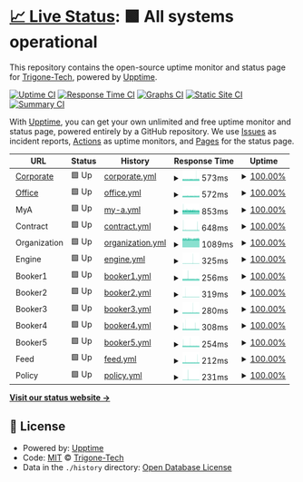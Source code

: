 # [📈 Live Status](https://Trigone-Tech.github.io/upptime): <!--live status--> **🟩 All systems operational**

This repository contains the open-source uptime monitor and status page for [Trigone-Tech](https://Trigone-Tech.github.io/upptime), powered by [Upptime](https://github.com/upptime/upptime).

[![Uptime CI](https://github.com/Trigone-Tech/upptime/workflows/Uptime%20CI/badge.svg)](https://github.com/Trigone-Tech/upptime/actions?query=workflow%3A%22Uptime+CI%22)
[![Response Time CI](https://github.com/Trigone-Tech/upptime/workflows/Response%20Time%20CI/badge.svg)](https://github.com/Trigone-Tech/upptime/actions?query=workflow%3A%22Response+Time+CI%22)
[![Graphs CI](https://github.com/Trigone-Tech/upptime/workflows/Graphs%20CI/badge.svg)](https://github.com/Trigone-Tech/upptime/actions?query=workflow%3A%22Graphs+CI%22)
[![Static Site CI](https://github.com/Trigone-Tech/upptime/workflows/Static%20Site%20CI/badge.svg)](https://github.com/Trigone-Tech/upptime/actions?query=workflow%3A%22Static+Site+CI%22)
[![Summary CI](https://github.com/Trigone-Tech/upptime/workflows/Summary%20CI/badge.svg)](https://github.com/Trigone-Tech/upptime/actions?query=workflow%3A%22Summary+CI%22)

With [Upptime](https://upptime.js.org), you can get your own unlimited and free uptime monitor and status page, powered entirely by a GitHub repository. We use [Issues](https://github.com/Trigone-Tech/upptime/issues) as incident reports, [Actions](https://github.com/Trigone-Tech/upptime/actions) as uptime monitors, and [Pages](https://Trigone-Tech.github.io/upptime) for the status page.

<!--start: status pages-->
<!-- This summary is generated by Upptime (https://github.com/upptime/upptime) -->
<!-- Do not edit this manually, your changes will be overwritten -->
<!-- prettier-ignore -->
| URL | Status | History | Response Time | Uptime |
| --- | ------ | ------- | ------------- | ------ |
| <img alt="" src="https://icons.duckduckgo.com/ip3/corporate.ayruu.com.ico" height="13"> [Corporate](https://corporate.ayruu.com) | 🟩 Up | [corporate.yml](https://github.com/Trigone-Tech/upptime/commits/HEAD/history/corporate.yml) | <details><summary><img alt="Response time graph" src="./graphs/corporate/response-time-week.png" height="20"> 573ms</summary><br><a href="https://live.ayruu.com/history/corporate"><img alt="Response time 574" src="https://img.shields.io/endpoint?url=https%3A%2F%2Fraw.githubusercontent.com%2FTrigone-Tech%2Fupptime%2FHEAD%2Fapi%2Fcorporate%2Fresponse-time.json"></a><br><a href="https://live.ayruu.com/history/corporate"><img alt="24-hour response time 568" src="https://img.shields.io/endpoint?url=https%3A%2F%2Fraw.githubusercontent.com%2FTrigone-Tech%2Fupptime%2FHEAD%2Fapi%2Fcorporate%2Fresponse-time-day.json"></a><br><a href="https://live.ayruu.com/history/corporate"><img alt="7-day response time 573" src="https://img.shields.io/endpoint?url=https%3A%2F%2Fraw.githubusercontent.com%2FTrigone-Tech%2Fupptime%2FHEAD%2Fapi%2Fcorporate%2Fresponse-time-week.json"></a><br><a href="https://live.ayruu.com/history/corporate"><img alt="30-day response time 575" src="https://img.shields.io/endpoint?url=https%3A%2F%2Fraw.githubusercontent.com%2FTrigone-Tech%2Fupptime%2FHEAD%2Fapi%2Fcorporate%2Fresponse-time-month.json"></a><br><a href="https://live.ayruu.com/history/corporate"><img alt="1-year response time 574" src="https://img.shields.io/endpoint?url=https%3A%2F%2Fraw.githubusercontent.com%2FTrigone-Tech%2Fupptime%2FHEAD%2Fapi%2Fcorporate%2Fresponse-time-year.json"></a></details> | <details><summary><a href="https://live.ayruu.com/history/corporate">100.00%</a></summary><a href="https://live.ayruu.com/history/corporate"><img alt="All-time uptime 100.00%" src="https://img.shields.io/endpoint?url=https%3A%2F%2Fraw.githubusercontent.com%2FTrigone-Tech%2Fupptime%2FHEAD%2Fapi%2Fcorporate%2Fuptime.json"></a><br><a href="https://live.ayruu.com/history/corporate"><img alt="24-hour uptime 100.00%" src="https://img.shields.io/endpoint?url=https%3A%2F%2Fraw.githubusercontent.com%2FTrigone-Tech%2Fupptime%2FHEAD%2Fapi%2Fcorporate%2Fuptime-day.json"></a><br><a href="https://live.ayruu.com/history/corporate"><img alt="7-day uptime 100.00%" src="https://img.shields.io/endpoint?url=https%3A%2F%2Fraw.githubusercontent.com%2FTrigone-Tech%2Fupptime%2FHEAD%2Fapi%2Fcorporate%2Fuptime-week.json"></a><br><a href="https://live.ayruu.com/history/corporate"><img alt="30-day uptime 100.00%" src="https://img.shields.io/endpoint?url=https%3A%2F%2Fraw.githubusercontent.com%2FTrigone-Tech%2Fupptime%2FHEAD%2Fapi%2Fcorporate%2Fuptime-month.json"></a><br><a href="https://live.ayruu.com/history/corporate"><img alt="1-year uptime 100.00%" src="https://img.shields.io/endpoint?url=https%3A%2F%2Fraw.githubusercontent.com%2FTrigone-Tech%2Fupptime%2FHEAD%2Fapi%2Fcorporate%2Fuptime-year.json"></a></details>
| <img alt="" src="https://icons.duckduckgo.com/ip3/office.ayruu.com.ico" height="13"> [Office](https://office.ayruu.com) | 🟩 Up | [office.yml](https://github.com/Trigone-Tech/upptime/commits/HEAD/history/office.yml) | <details><summary><img alt="Response time graph" src="./graphs/office/response-time-week.png" height="20"> 572ms</summary><br><a href="https://live.ayruu.com/history/office"><img alt="Response time 564" src="https://img.shields.io/endpoint?url=https%3A%2F%2Fraw.githubusercontent.com%2FTrigone-Tech%2Fupptime%2FHEAD%2Fapi%2Foffice%2Fresponse-time.json"></a><br><a href="https://live.ayruu.com/history/office"><img alt="24-hour response time 567" src="https://img.shields.io/endpoint?url=https%3A%2F%2Fraw.githubusercontent.com%2FTrigone-Tech%2Fupptime%2FHEAD%2Fapi%2Foffice%2Fresponse-time-day.json"></a><br><a href="https://live.ayruu.com/history/office"><img alt="7-day response time 572" src="https://img.shields.io/endpoint?url=https%3A%2F%2Fraw.githubusercontent.com%2FTrigone-Tech%2Fupptime%2FHEAD%2Fapi%2Foffice%2Fresponse-time-week.json"></a><br><a href="https://live.ayruu.com/history/office"><img alt="30-day response time 568" src="https://img.shields.io/endpoint?url=https%3A%2F%2Fraw.githubusercontent.com%2FTrigone-Tech%2Fupptime%2FHEAD%2Fapi%2Foffice%2Fresponse-time-month.json"></a><br><a href="https://live.ayruu.com/history/office"><img alt="1-year response time 564" src="https://img.shields.io/endpoint?url=https%3A%2F%2Fraw.githubusercontent.com%2FTrigone-Tech%2Fupptime%2FHEAD%2Fapi%2Foffice%2Fresponse-time-year.json"></a></details> | <details><summary><a href="https://live.ayruu.com/history/office">100.00%</a></summary><a href="https://live.ayruu.com/history/office"><img alt="All-time uptime 100.00%" src="https://img.shields.io/endpoint?url=https%3A%2F%2Fraw.githubusercontent.com%2FTrigone-Tech%2Fupptime%2FHEAD%2Fapi%2Foffice%2Fuptime.json"></a><br><a href="https://live.ayruu.com/history/office"><img alt="24-hour uptime 100.00%" src="https://img.shields.io/endpoint?url=https%3A%2F%2Fraw.githubusercontent.com%2FTrigone-Tech%2Fupptime%2FHEAD%2Fapi%2Foffice%2Fuptime-day.json"></a><br><a href="https://live.ayruu.com/history/office"><img alt="7-day uptime 100.00%" src="https://img.shields.io/endpoint?url=https%3A%2F%2Fraw.githubusercontent.com%2FTrigone-Tech%2Fupptime%2FHEAD%2Fapi%2Foffice%2Fuptime-week.json"></a><br><a href="https://live.ayruu.com/history/office"><img alt="30-day uptime 100.00%" src="https://img.shields.io/endpoint?url=https%3A%2F%2Fraw.githubusercontent.com%2FTrigone-Tech%2Fupptime%2FHEAD%2Fapi%2Foffice%2Fuptime-month.json"></a><br><a href="https://live.ayruu.com/history/office"><img alt="1-year uptime 100.00%" src="https://img.shields.io/endpoint?url=https%3A%2F%2Fraw.githubusercontent.com%2FTrigone-Tech%2Fupptime%2FHEAD%2Fapi%2Foffice%2Fuptime-year.json"></a></details>
| <img alt="" src="https://icons.duckduckgo.com/ip3/null.ico" height="13"> MyA | 🟩 Up | [my-a.yml](https://github.com/Trigone-Tech/upptime/commits/HEAD/history/my-a.yml) | <details><summary><img alt="Response time graph" src="./graphs/my-a/response-time-week.png" height="20"> 853ms</summary><br><a href="https://live.ayruu.com/history/my-a"><img alt="Response time 862" src="https://img.shields.io/endpoint?url=https%3A%2F%2Fraw.githubusercontent.com%2FTrigone-Tech%2Fupptime%2FHEAD%2Fapi%2Fmy-a%2Fresponse-time.json"></a><br><a href="https://live.ayruu.com/history/my-a"><img alt="24-hour response time 830" src="https://img.shields.io/endpoint?url=https%3A%2F%2Fraw.githubusercontent.com%2FTrigone-Tech%2Fupptime%2FHEAD%2Fapi%2Fmy-a%2Fresponse-time-day.json"></a><br><a href="https://live.ayruu.com/history/my-a"><img alt="7-day response time 853" src="https://img.shields.io/endpoint?url=https%3A%2F%2Fraw.githubusercontent.com%2FTrigone-Tech%2Fupptime%2FHEAD%2Fapi%2Fmy-a%2Fresponse-time-week.json"></a><br><a href="https://live.ayruu.com/history/my-a"><img alt="30-day response time 864" src="https://img.shields.io/endpoint?url=https%3A%2F%2Fraw.githubusercontent.com%2FTrigone-Tech%2Fupptime%2FHEAD%2Fapi%2Fmy-a%2Fresponse-time-month.json"></a><br><a href="https://live.ayruu.com/history/my-a"><img alt="1-year response time 862" src="https://img.shields.io/endpoint?url=https%3A%2F%2Fraw.githubusercontent.com%2FTrigone-Tech%2Fupptime%2FHEAD%2Fapi%2Fmy-a%2Fresponse-time-year.json"></a></details> | <details><summary><a href="https://live.ayruu.com/history/my-a">100.00%</a></summary><a href="https://live.ayruu.com/history/my-a"><img alt="All-time uptime 100.00%" src="https://img.shields.io/endpoint?url=https%3A%2F%2Fraw.githubusercontent.com%2FTrigone-Tech%2Fupptime%2FHEAD%2Fapi%2Fmy-a%2Fuptime.json"></a><br><a href="https://live.ayruu.com/history/my-a"><img alt="24-hour uptime 100.00%" src="https://img.shields.io/endpoint?url=https%3A%2F%2Fraw.githubusercontent.com%2FTrigone-Tech%2Fupptime%2FHEAD%2Fapi%2Fmy-a%2Fuptime-day.json"></a><br><a href="https://live.ayruu.com/history/my-a"><img alt="7-day uptime 100.00%" src="https://img.shields.io/endpoint?url=https%3A%2F%2Fraw.githubusercontent.com%2FTrigone-Tech%2Fupptime%2FHEAD%2Fapi%2Fmy-a%2Fuptime-week.json"></a><br><a href="https://live.ayruu.com/history/my-a"><img alt="30-day uptime 100.00%" src="https://img.shields.io/endpoint?url=https%3A%2F%2Fraw.githubusercontent.com%2FTrigone-Tech%2Fupptime%2FHEAD%2Fapi%2Fmy-a%2Fuptime-month.json"></a><br><a href="https://live.ayruu.com/history/my-a"><img alt="1-year uptime 100.00%" src="https://img.shields.io/endpoint?url=https%3A%2F%2Fraw.githubusercontent.com%2FTrigone-Tech%2Fupptime%2FHEAD%2Fapi%2Fmy-a%2Fuptime-year.json"></a></details>
| <img alt="" src="https://icons.duckduckgo.com/ip3/null.ico" height="13"> Contract | 🟩 Up | [contract.yml](https://github.com/Trigone-Tech/upptime/commits/HEAD/history/contract.yml) | <details><summary><img alt="Response time graph" src="./graphs/contract/response-time-week.png" height="20"> 648ms</summary><br><a href="https://live.ayruu.com/history/contract"><img alt="Response time 629" src="https://img.shields.io/endpoint?url=https%3A%2F%2Fraw.githubusercontent.com%2FTrigone-Tech%2Fupptime%2FHEAD%2Fapi%2Fcontract%2Fresponse-time.json"></a><br><a href="https://live.ayruu.com/history/contract"><img alt="24-hour response time 722" src="https://img.shields.io/endpoint?url=https%3A%2F%2Fraw.githubusercontent.com%2FTrigone-Tech%2Fupptime%2FHEAD%2Fapi%2Fcontract%2Fresponse-time-day.json"></a><br><a href="https://live.ayruu.com/history/contract"><img alt="7-day response time 648" src="https://img.shields.io/endpoint?url=https%3A%2F%2Fraw.githubusercontent.com%2FTrigone-Tech%2Fupptime%2FHEAD%2Fapi%2Fcontract%2Fresponse-time-week.json"></a><br><a href="https://live.ayruu.com/history/contract"><img alt="30-day response time 639" src="https://img.shields.io/endpoint?url=https%3A%2F%2Fraw.githubusercontent.com%2FTrigone-Tech%2Fupptime%2FHEAD%2Fapi%2Fcontract%2Fresponse-time-month.json"></a><br><a href="https://live.ayruu.com/history/contract"><img alt="1-year response time 629" src="https://img.shields.io/endpoint?url=https%3A%2F%2Fraw.githubusercontent.com%2FTrigone-Tech%2Fupptime%2FHEAD%2Fapi%2Fcontract%2Fresponse-time-year.json"></a></details> | <details><summary><a href="https://live.ayruu.com/history/contract">100.00%</a></summary><a href="https://live.ayruu.com/history/contract"><img alt="All-time uptime 100.00%" src="https://img.shields.io/endpoint?url=https%3A%2F%2Fraw.githubusercontent.com%2FTrigone-Tech%2Fupptime%2FHEAD%2Fapi%2Fcontract%2Fuptime.json"></a><br><a href="https://live.ayruu.com/history/contract"><img alt="24-hour uptime 100.00%" src="https://img.shields.io/endpoint?url=https%3A%2F%2Fraw.githubusercontent.com%2FTrigone-Tech%2Fupptime%2FHEAD%2Fapi%2Fcontract%2Fuptime-day.json"></a><br><a href="https://live.ayruu.com/history/contract"><img alt="7-day uptime 100.00%" src="https://img.shields.io/endpoint?url=https%3A%2F%2Fraw.githubusercontent.com%2FTrigone-Tech%2Fupptime%2FHEAD%2Fapi%2Fcontract%2Fuptime-week.json"></a><br><a href="https://live.ayruu.com/history/contract"><img alt="30-day uptime 100.00%" src="https://img.shields.io/endpoint?url=https%3A%2F%2Fraw.githubusercontent.com%2FTrigone-Tech%2Fupptime%2FHEAD%2Fapi%2Fcontract%2Fuptime-month.json"></a><br><a href="https://live.ayruu.com/history/contract"><img alt="1-year uptime 100.00%" src="https://img.shields.io/endpoint?url=https%3A%2F%2Fraw.githubusercontent.com%2FTrigone-Tech%2Fupptime%2FHEAD%2Fapi%2Fcontract%2Fuptime-year.json"></a></details>
| <img alt="" src="https://icons.duckduckgo.com/ip3/null.ico" height="13"> Organization | 🟩 Up | [organization.yml](https://github.com/Trigone-Tech/upptime/commits/HEAD/history/organization.yml) | <details><summary><img alt="Response time graph" src="./graphs/organization/response-time-week.png" height="20"> 1089ms</summary><br><a href="https://live.ayruu.com/history/organization"><img alt="Response time 1099" src="https://img.shields.io/endpoint?url=https%3A%2F%2Fraw.githubusercontent.com%2FTrigone-Tech%2Fupptime%2FHEAD%2Fapi%2Forganization%2Fresponse-time.json"></a><br><a href="https://live.ayruu.com/history/organization"><img alt="24-hour response time 1080" src="https://img.shields.io/endpoint?url=https%3A%2F%2Fraw.githubusercontent.com%2FTrigone-Tech%2Fupptime%2FHEAD%2Fapi%2Forganization%2Fresponse-time-day.json"></a><br><a href="https://live.ayruu.com/history/organization"><img alt="7-day response time 1089" src="https://img.shields.io/endpoint?url=https%3A%2F%2Fraw.githubusercontent.com%2FTrigone-Tech%2Fupptime%2FHEAD%2Fapi%2Forganization%2Fresponse-time-week.json"></a><br><a href="https://live.ayruu.com/history/organization"><img alt="30-day response time 1097" src="https://img.shields.io/endpoint?url=https%3A%2F%2Fraw.githubusercontent.com%2FTrigone-Tech%2Fupptime%2FHEAD%2Fapi%2Forganization%2Fresponse-time-month.json"></a><br><a href="https://live.ayruu.com/history/organization"><img alt="1-year response time 1099" src="https://img.shields.io/endpoint?url=https%3A%2F%2Fraw.githubusercontent.com%2FTrigone-Tech%2Fupptime%2FHEAD%2Fapi%2Forganization%2Fresponse-time-year.json"></a></details> | <details><summary><a href="https://live.ayruu.com/history/organization">100.00%</a></summary><a href="https://live.ayruu.com/history/organization"><img alt="All-time uptime 100.00%" src="https://img.shields.io/endpoint?url=https%3A%2F%2Fraw.githubusercontent.com%2FTrigone-Tech%2Fupptime%2FHEAD%2Fapi%2Forganization%2Fuptime.json"></a><br><a href="https://live.ayruu.com/history/organization"><img alt="24-hour uptime 100.00%" src="https://img.shields.io/endpoint?url=https%3A%2F%2Fraw.githubusercontent.com%2FTrigone-Tech%2Fupptime%2FHEAD%2Fapi%2Forganization%2Fuptime-day.json"></a><br><a href="https://live.ayruu.com/history/organization"><img alt="7-day uptime 100.00%" src="https://img.shields.io/endpoint?url=https%3A%2F%2Fraw.githubusercontent.com%2FTrigone-Tech%2Fupptime%2FHEAD%2Fapi%2Forganization%2Fuptime-week.json"></a><br><a href="https://live.ayruu.com/history/organization"><img alt="30-day uptime 100.00%" src="https://img.shields.io/endpoint?url=https%3A%2F%2Fraw.githubusercontent.com%2FTrigone-Tech%2Fupptime%2FHEAD%2Fapi%2Forganization%2Fuptime-month.json"></a><br><a href="https://live.ayruu.com/history/organization"><img alt="1-year uptime 100.00%" src="https://img.shields.io/endpoint?url=https%3A%2F%2Fraw.githubusercontent.com%2FTrigone-Tech%2Fupptime%2FHEAD%2Fapi%2Forganization%2Fuptime-year.json"></a></details>
| <img alt="" src="https://icons.duckduckgo.com/ip3/null.ico" height="13"> Engine | 🟩 Up | [engine.yml](https://github.com/Trigone-Tech/upptime/commits/HEAD/history/engine.yml) | <details><summary><img alt="Response time graph" src="./graphs/engine/response-time-week.png" height="20"> 325ms</summary><br><a href="https://live.ayruu.com/history/engine"><img alt="Response time 290" src="https://img.shields.io/endpoint?url=https%3A%2F%2Fraw.githubusercontent.com%2FTrigone-Tech%2Fupptime%2FHEAD%2Fapi%2Fengine%2Fresponse-time.json"></a><br><a href="https://live.ayruu.com/history/engine"><img alt="24-hour response time 277" src="https://img.shields.io/endpoint?url=https%3A%2F%2Fraw.githubusercontent.com%2FTrigone-Tech%2Fupptime%2FHEAD%2Fapi%2Fengine%2Fresponse-time-day.json"></a><br><a href="https://live.ayruu.com/history/engine"><img alt="7-day response time 325" src="https://img.shields.io/endpoint?url=https%3A%2F%2Fraw.githubusercontent.com%2FTrigone-Tech%2Fupptime%2FHEAD%2Fapi%2Fengine%2Fresponse-time-week.json"></a><br><a href="https://live.ayruu.com/history/engine"><img alt="30-day response time 294" src="https://img.shields.io/endpoint?url=https%3A%2F%2Fraw.githubusercontent.com%2FTrigone-Tech%2Fupptime%2FHEAD%2Fapi%2Fengine%2Fresponse-time-month.json"></a><br><a href="https://live.ayruu.com/history/engine"><img alt="1-year response time 290" src="https://img.shields.io/endpoint?url=https%3A%2F%2Fraw.githubusercontent.com%2FTrigone-Tech%2Fupptime%2FHEAD%2Fapi%2Fengine%2Fresponse-time-year.json"></a></details> | <details><summary><a href="https://live.ayruu.com/history/engine">100.00%</a></summary><a href="https://live.ayruu.com/history/engine"><img alt="All-time uptime 100.00%" src="https://img.shields.io/endpoint?url=https%3A%2F%2Fraw.githubusercontent.com%2FTrigone-Tech%2Fupptime%2FHEAD%2Fapi%2Fengine%2Fuptime.json"></a><br><a href="https://live.ayruu.com/history/engine"><img alt="24-hour uptime 100.00%" src="https://img.shields.io/endpoint?url=https%3A%2F%2Fraw.githubusercontent.com%2FTrigone-Tech%2Fupptime%2FHEAD%2Fapi%2Fengine%2Fuptime-day.json"></a><br><a href="https://live.ayruu.com/history/engine"><img alt="7-day uptime 100.00%" src="https://img.shields.io/endpoint?url=https%3A%2F%2Fraw.githubusercontent.com%2FTrigone-Tech%2Fupptime%2FHEAD%2Fapi%2Fengine%2Fuptime-week.json"></a><br><a href="https://live.ayruu.com/history/engine"><img alt="30-day uptime 100.00%" src="https://img.shields.io/endpoint?url=https%3A%2F%2Fraw.githubusercontent.com%2FTrigone-Tech%2Fupptime%2FHEAD%2Fapi%2Fengine%2Fuptime-month.json"></a><br><a href="https://live.ayruu.com/history/engine"><img alt="1-year uptime 100.00%" src="https://img.shields.io/endpoint?url=https%3A%2F%2Fraw.githubusercontent.com%2FTrigone-Tech%2Fupptime%2FHEAD%2Fapi%2Fengine%2Fuptime-year.json"></a></details>
| <img alt="" src="https://icons.duckduckgo.com/ip3/null.ico" height="13"> Booker1 | 🟩 Up | [booker1.yml](https://github.com/Trigone-Tech/upptime/commits/HEAD/history/booker1.yml) | <details><summary><img alt="Response time graph" src="./graphs/booker1/response-time-week.png" height="20"> 256ms</summary><br><a href="https://live.ayruu.com/history/booker1"><img alt="Response time 259" src="https://img.shields.io/endpoint?url=https%3A%2F%2Fraw.githubusercontent.com%2FTrigone-Tech%2Fupptime%2FHEAD%2Fapi%2Fbooker1%2Fresponse-time.json"></a><br><a href="https://live.ayruu.com/history/booker1"><img alt="24-hour response time 250" src="https://img.shields.io/endpoint?url=https%3A%2F%2Fraw.githubusercontent.com%2FTrigone-Tech%2Fupptime%2FHEAD%2Fapi%2Fbooker1%2Fresponse-time-day.json"></a><br><a href="https://live.ayruu.com/history/booker1"><img alt="7-day response time 256" src="https://img.shields.io/endpoint?url=https%3A%2F%2Fraw.githubusercontent.com%2FTrigone-Tech%2Fupptime%2FHEAD%2Fapi%2Fbooker1%2Fresponse-time-week.json"></a><br><a href="https://live.ayruu.com/history/booker1"><img alt="30-day response time 258" src="https://img.shields.io/endpoint?url=https%3A%2F%2Fraw.githubusercontent.com%2FTrigone-Tech%2Fupptime%2FHEAD%2Fapi%2Fbooker1%2Fresponse-time-month.json"></a><br><a href="https://live.ayruu.com/history/booker1"><img alt="1-year response time 259" src="https://img.shields.io/endpoint?url=https%3A%2F%2Fraw.githubusercontent.com%2FTrigone-Tech%2Fupptime%2FHEAD%2Fapi%2Fbooker1%2Fresponse-time-year.json"></a></details> | <details><summary><a href="https://live.ayruu.com/history/booker1">100.00%</a></summary><a href="https://live.ayruu.com/history/booker1"><img alt="All-time uptime 100.00%" src="https://img.shields.io/endpoint?url=https%3A%2F%2Fraw.githubusercontent.com%2FTrigone-Tech%2Fupptime%2FHEAD%2Fapi%2Fbooker1%2Fuptime.json"></a><br><a href="https://live.ayruu.com/history/booker1"><img alt="24-hour uptime 100.00%" src="https://img.shields.io/endpoint?url=https%3A%2F%2Fraw.githubusercontent.com%2FTrigone-Tech%2Fupptime%2FHEAD%2Fapi%2Fbooker1%2Fuptime-day.json"></a><br><a href="https://live.ayruu.com/history/booker1"><img alt="7-day uptime 100.00%" src="https://img.shields.io/endpoint?url=https%3A%2F%2Fraw.githubusercontent.com%2FTrigone-Tech%2Fupptime%2FHEAD%2Fapi%2Fbooker1%2Fuptime-week.json"></a><br><a href="https://live.ayruu.com/history/booker1"><img alt="30-day uptime 100.00%" src="https://img.shields.io/endpoint?url=https%3A%2F%2Fraw.githubusercontent.com%2FTrigone-Tech%2Fupptime%2FHEAD%2Fapi%2Fbooker1%2Fuptime-month.json"></a><br><a href="https://live.ayruu.com/history/booker1"><img alt="1-year uptime 100.00%" src="https://img.shields.io/endpoint?url=https%3A%2F%2Fraw.githubusercontent.com%2FTrigone-Tech%2Fupptime%2FHEAD%2Fapi%2Fbooker1%2Fuptime-year.json"></a></details>
| <img alt="" src="https://icons.duckduckgo.com/ip3/null.ico" height="13"> Booker2 | 🟩 Up | [booker2.yml](https://github.com/Trigone-Tech/upptime/commits/HEAD/history/booker2.yml) | <details><summary><img alt="Response time graph" src="./graphs/booker2/response-time-week.png" height="20"> 319ms</summary><br><a href="https://live.ayruu.com/history/booker2"><img alt="Response time 302" src="https://img.shields.io/endpoint?url=https%3A%2F%2Fraw.githubusercontent.com%2FTrigone-Tech%2Fupptime%2FHEAD%2Fapi%2Fbooker2%2Fresponse-time.json"></a><br><a href="https://live.ayruu.com/history/booker2"><img alt="24-hour response time 283" src="https://img.shields.io/endpoint?url=https%3A%2F%2Fraw.githubusercontent.com%2FTrigone-Tech%2Fupptime%2FHEAD%2Fapi%2Fbooker2%2Fresponse-time-day.json"></a><br><a href="https://live.ayruu.com/history/booker2"><img alt="7-day response time 319" src="https://img.shields.io/endpoint?url=https%3A%2F%2Fraw.githubusercontent.com%2FTrigone-Tech%2Fupptime%2FHEAD%2Fapi%2Fbooker2%2Fresponse-time-week.json"></a><br><a href="https://live.ayruu.com/history/booker2"><img alt="30-day response time 306" src="https://img.shields.io/endpoint?url=https%3A%2F%2Fraw.githubusercontent.com%2FTrigone-Tech%2Fupptime%2FHEAD%2Fapi%2Fbooker2%2Fresponse-time-month.json"></a><br><a href="https://live.ayruu.com/history/booker2"><img alt="1-year response time 302" src="https://img.shields.io/endpoint?url=https%3A%2F%2Fraw.githubusercontent.com%2FTrigone-Tech%2Fupptime%2FHEAD%2Fapi%2Fbooker2%2Fresponse-time-year.json"></a></details> | <details><summary><a href="https://live.ayruu.com/history/booker2">100.00%</a></summary><a href="https://live.ayruu.com/history/booker2"><img alt="All-time uptime 100.00%" src="https://img.shields.io/endpoint?url=https%3A%2F%2Fraw.githubusercontent.com%2FTrigone-Tech%2Fupptime%2FHEAD%2Fapi%2Fbooker2%2Fuptime.json"></a><br><a href="https://live.ayruu.com/history/booker2"><img alt="24-hour uptime 100.00%" src="https://img.shields.io/endpoint?url=https%3A%2F%2Fraw.githubusercontent.com%2FTrigone-Tech%2Fupptime%2FHEAD%2Fapi%2Fbooker2%2Fuptime-day.json"></a><br><a href="https://live.ayruu.com/history/booker2"><img alt="7-day uptime 100.00%" src="https://img.shields.io/endpoint?url=https%3A%2F%2Fraw.githubusercontent.com%2FTrigone-Tech%2Fupptime%2FHEAD%2Fapi%2Fbooker2%2Fuptime-week.json"></a><br><a href="https://live.ayruu.com/history/booker2"><img alt="30-day uptime 100.00%" src="https://img.shields.io/endpoint?url=https%3A%2F%2Fraw.githubusercontent.com%2FTrigone-Tech%2Fupptime%2FHEAD%2Fapi%2Fbooker2%2Fuptime-month.json"></a><br><a href="https://live.ayruu.com/history/booker2"><img alt="1-year uptime 100.00%" src="https://img.shields.io/endpoint?url=https%3A%2F%2Fraw.githubusercontent.com%2FTrigone-Tech%2Fupptime%2FHEAD%2Fapi%2Fbooker2%2Fuptime-year.json"></a></details>
| <img alt="" src="https://icons.duckduckgo.com/ip3/null.ico" height="13"> Booker3 | 🟩 Up | [booker3.yml](https://github.com/Trigone-Tech/upptime/commits/HEAD/history/booker3.yml) | <details><summary><img alt="Response time graph" src="./graphs/booker3/response-time-week.png" height="20"> 280ms</summary><br><a href="https://live.ayruu.com/history/booker3"><img alt="Response time 281" src="https://img.shields.io/endpoint?url=https%3A%2F%2Fraw.githubusercontent.com%2FTrigone-Tech%2Fupptime%2FHEAD%2Fapi%2Fbooker3%2Fresponse-time.json"></a><br><a href="https://live.ayruu.com/history/booker3"><img alt="24-hour response time 272" src="https://img.shields.io/endpoint?url=https%3A%2F%2Fraw.githubusercontent.com%2FTrigone-Tech%2Fupptime%2FHEAD%2Fapi%2Fbooker3%2Fresponse-time-day.json"></a><br><a href="https://live.ayruu.com/history/booker3"><img alt="7-day response time 280" src="https://img.shields.io/endpoint?url=https%3A%2F%2Fraw.githubusercontent.com%2FTrigone-Tech%2Fupptime%2FHEAD%2Fapi%2Fbooker3%2Fresponse-time-week.json"></a><br><a href="https://live.ayruu.com/history/booker3"><img alt="30-day response time 282" src="https://img.shields.io/endpoint?url=https%3A%2F%2Fraw.githubusercontent.com%2FTrigone-Tech%2Fupptime%2FHEAD%2Fapi%2Fbooker3%2Fresponse-time-month.json"></a><br><a href="https://live.ayruu.com/history/booker3"><img alt="1-year response time 281" src="https://img.shields.io/endpoint?url=https%3A%2F%2Fraw.githubusercontent.com%2FTrigone-Tech%2Fupptime%2FHEAD%2Fapi%2Fbooker3%2Fresponse-time-year.json"></a></details> | <details><summary><a href="https://live.ayruu.com/history/booker3">100.00%</a></summary><a href="https://live.ayruu.com/history/booker3"><img alt="All-time uptime 100.00%" src="https://img.shields.io/endpoint?url=https%3A%2F%2Fraw.githubusercontent.com%2FTrigone-Tech%2Fupptime%2FHEAD%2Fapi%2Fbooker3%2Fuptime.json"></a><br><a href="https://live.ayruu.com/history/booker3"><img alt="24-hour uptime 100.00%" src="https://img.shields.io/endpoint?url=https%3A%2F%2Fraw.githubusercontent.com%2FTrigone-Tech%2Fupptime%2FHEAD%2Fapi%2Fbooker3%2Fuptime-day.json"></a><br><a href="https://live.ayruu.com/history/booker3"><img alt="7-day uptime 100.00%" src="https://img.shields.io/endpoint?url=https%3A%2F%2Fraw.githubusercontent.com%2FTrigone-Tech%2Fupptime%2FHEAD%2Fapi%2Fbooker3%2Fuptime-week.json"></a><br><a href="https://live.ayruu.com/history/booker3"><img alt="30-day uptime 100.00%" src="https://img.shields.io/endpoint?url=https%3A%2F%2Fraw.githubusercontent.com%2FTrigone-Tech%2Fupptime%2FHEAD%2Fapi%2Fbooker3%2Fuptime-month.json"></a><br><a href="https://live.ayruu.com/history/booker3"><img alt="1-year uptime 100.00%" src="https://img.shields.io/endpoint?url=https%3A%2F%2Fraw.githubusercontent.com%2FTrigone-Tech%2Fupptime%2FHEAD%2Fapi%2Fbooker3%2Fuptime-year.json"></a></details>
| <img alt="" src="https://icons.duckduckgo.com/ip3/null.ico" height="13"> Booker4 | 🟩 Up | [booker4.yml](https://github.com/Trigone-Tech/upptime/commits/HEAD/history/booker4.yml) | <details><summary><img alt="Response time graph" src="./graphs/booker4/response-time-week.png" height="20"> 308ms</summary><br><a href="https://live.ayruu.com/history/booker4"><img alt="Response time 294" src="https://img.shields.io/endpoint?url=https%3A%2F%2Fraw.githubusercontent.com%2FTrigone-Tech%2Fupptime%2FHEAD%2Fapi%2Fbooker4%2Fresponse-time.json"></a><br><a href="https://live.ayruu.com/history/booker4"><img alt="24-hour response time 294" src="https://img.shields.io/endpoint?url=https%3A%2F%2Fraw.githubusercontent.com%2FTrigone-Tech%2Fupptime%2FHEAD%2Fapi%2Fbooker4%2Fresponse-time-day.json"></a><br><a href="https://live.ayruu.com/history/booker4"><img alt="7-day response time 308" src="https://img.shields.io/endpoint?url=https%3A%2F%2Fraw.githubusercontent.com%2FTrigone-Tech%2Fupptime%2FHEAD%2Fapi%2Fbooker4%2Fresponse-time-week.json"></a><br><a href="https://live.ayruu.com/history/booker4"><img alt="30-day response time 298" src="https://img.shields.io/endpoint?url=https%3A%2F%2Fraw.githubusercontent.com%2FTrigone-Tech%2Fupptime%2FHEAD%2Fapi%2Fbooker4%2Fresponse-time-month.json"></a><br><a href="https://live.ayruu.com/history/booker4"><img alt="1-year response time 294" src="https://img.shields.io/endpoint?url=https%3A%2F%2Fraw.githubusercontent.com%2FTrigone-Tech%2Fupptime%2FHEAD%2Fapi%2Fbooker4%2Fresponse-time-year.json"></a></details> | <details><summary><a href="https://live.ayruu.com/history/booker4">100.00%</a></summary><a href="https://live.ayruu.com/history/booker4"><img alt="All-time uptime 100.00%" src="https://img.shields.io/endpoint?url=https%3A%2F%2Fraw.githubusercontent.com%2FTrigone-Tech%2Fupptime%2FHEAD%2Fapi%2Fbooker4%2Fuptime.json"></a><br><a href="https://live.ayruu.com/history/booker4"><img alt="24-hour uptime 100.00%" src="https://img.shields.io/endpoint?url=https%3A%2F%2Fraw.githubusercontent.com%2FTrigone-Tech%2Fupptime%2FHEAD%2Fapi%2Fbooker4%2Fuptime-day.json"></a><br><a href="https://live.ayruu.com/history/booker4"><img alt="7-day uptime 100.00%" src="https://img.shields.io/endpoint?url=https%3A%2F%2Fraw.githubusercontent.com%2FTrigone-Tech%2Fupptime%2FHEAD%2Fapi%2Fbooker4%2Fuptime-week.json"></a><br><a href="https://live.ayruu.com/history/booker4"><img alt="30-day uptime 100.00%" src="https://img.shields.io/endpoint?url=https%3A%2F%2Fraw.githubusercontent.com%2FTrigone-Tech%2Fupptime%2FHEAD%2Fapi%2Fbooker4%2Fuptime-month.json"></a><br><a href="https://live.ayruu.com/history/booker4"><img alt="1-year uptime 100.00%" src="https://img.shields.io/endpoint?url=https%3A%2F%2Fraw.githubusercontent.com%2FTrigone-Tech%2Fupptime%2FHEAD%2Fapi%2Fbooker4%2Fuptime-year.json"></a></details>
| <img alt="" src="https://icons.duckduckgo.com/ip3/null.ico" height="13"> Booker5 | 🟩 Up | [booker5.yml](https://github.com/Trigone-Tech/upptime/commits/HEAD/history/booker5.yml) | <details><summary><img alt="Response time graph" src="./graphs/booker5/response-time-week.png" height="20"> 254ms</summary><br><a href="https://live.ayruu.com/history/booker5"><img alt="Response time 255" src="https://img.shields.io/endpoint?url=https%3A%2F%2Fraw.githubusercontent.com%2FTrigone-Tech%2Fupptime%2FHEAD%2Fapi%2Fbooker5%2Fresponse-time.json"></a><br><a href="https://live.ayruu.com/history/booker5"><img alt="24-hour response time 245" src="https://img.shields.io/endpoint?url=https%3A%2F%2Fraw.githubusercontent.com%2FTrigone-Tech%2Fupptime%2FHEAD%2Fapi%2Fbooker5%2Fresponse-time-day.json"></a><br><a href="https://live.ayruu.com/history/booker5"><img alt="7-day response time 254" src="https://img.shields.io/endpoint?url=https%3A%2F%2Fraw.githubusercontent.com%2FTrigone-Tech%2Fupptime%2FHEAD%2Fapi%2Fbooker5%2Fresponse-time-week.json"></a><br><a href="https://live.ayruu.com/history/booker5"><img alt="30-day response time 259" src="https://img.shields.io/endpoint?url=https%3A%2F%2Fraw.githubusercontent.com%2FTrigone-Tech%2Fupptime%2FHEAD%2Fapi%2Fbooker5%2Fresponse-time-month.json"></a><br><a href="https://live.ayruu.com/history/booker5"><img alt="1-year response time 255" src="https://img.shields.io/endpoint?url=https%3A%2F%2Fraw.githubusercontent.com%2FTrigone-Tech%2Fupptime%2FHEAD%2Fapi%2Fbooker5%2Fresponse-time-year.json"></a></details> | <details><summary><a href="https://live.ayruu.com/history/booker5">100.00%</a></summary><a href="https://live.ayruu.com/history/booker5"><img alt="All-time uptime 100.00%" src="https://img.shields.io/endpoint?url=https%3A%2F%2Fraw.githubusercontent.com%2FTrigone-Tech%2Fupptime%2FHEAD%2Fapi%2Fbooker5%2Fuptime.json"></a><br><a href="https://live.ayruu.com/history/booker5"><img alt="24-hour uptime 100.00%" src="https://img.shields.io/endpoint?url=https%3A%2F%2Fraw.githubusercontent.com%2FTrigone-Tech%2Fupptime%2FHEAD%2Fapi%2Fbooker5%2Fuptime-day.json"></a><br><a href="https://live.ayruu.com/history/booker5"><img alt="7-day uptime 100.00%" src="https://img.shields.io/endpoint?url=https%3A%2F%2Fraw.githubusercontent.com%2FTrigone-Tech%2Fupptime%2FHEAD%2Fapi%2Fbooker5%2Fuptime-week.json"></a><br><a href="https://live.ayruu.com/history/booker5"><img alt="30-day uptime 100.00%" src="https://img.shields.io/endpoint?url=https%3A%2F%2Fraw.githubusercontent.com%2FTrigone-Tech%2Fupptime%2FHEAD%2Fapi%2Fbooker5%2Fuptime-month.json"></a><br><a href="https://live.ayruu.com/history/booker5"><img alt="1-year uptime 100.00%" src="https://img.shields.io/endpoint?url=https%3A%2F%2Fraw.githubusercontent.com%2FTrigone-Tech%2Fupptime%2FHEAD%2Fapi%2Fbooker5%2Fuptime-year.json"></a></details>
| <img alt="" src="https://icons.duckduckgo.com/ip3/null.ico" height="13"> Feed | 🟩 Up | [feed.yml](https://github.com/Trigone-Tech/upptime/commits/HEAD/history/feed.yml) | <details><summary><img alt="Response time graph" src="./graphs/feed/response-time-week.png" height="20"> 212ms</summary><br><a href="https://live.ayruu.com/history/feed"><img alt="Response time 216" src="https://img.shields.io/endpoint?url=https%3A%2F%2Fraw.githubusercontent.com%2FTrigone-Tech%2Fupptime%2FHEAD%2Fapi%2Ffeed%2Fresponse-time.json"></a><br><a href="https://live.ayruu.com/history/feed"><img alt="24-hour response time 224" src="https://img.shields.io/endpoint?url=https%3A%2F%2Fraw.githubusercontent.com%2FTrigone-Tech%2Fupptime%2FHEAD%2Fapi%2Ffeed%2Fresponse-time-day.json"></a><br><a href="https://live.ayruu.com/history/feed"><img alt="7-day response time 212" src="https://img.shields.io/endpoint?url=https%3A%2F%2Fraw.githubusercontent.com%2FTrigone-Tech%2Fupptime%2FHEAD%2Fapi%2Ffeed%2Fresponse-time-week.json"></a><br><a href="https://live.ayruu.com/history/feed"><img alt="30-day response time 219" src="https://img.shields.io/endpoint?url=https%3A%2F%2Fraw.githubusercontent.com%2FTrigone-Tech%2Fupptime%2FHEAD%2Fapi%2Ffeed%2Fresponse-time-month.json"></a><br><a href="https://live.ayruu.com/history/feed"><img alt="1-year response time 216" src="https://img.shields.io/endpoint?url=https%3A%2F%2Fraw.githubusercontent.com%2FTrigone-Tech%2Fupptime%2FHEAD%2Fapi%2Ffeed%2Fresponse-time-year.json"></a></details> | <details><summary><a href="https://live.ayruu.com/history/feed">100.00%</a></summary><a href="https://live.ayruu.com/history/feed"><img alt="All-time uptime 100.00%" src="https://img.shields.io/endpoint?url=https%3A%2F%2Fraw.githubusercontent.com%2FTrigone-Tech%2Fupptime%2FHEAD%2Fapi%2Ffeed%2Fuptime.json"></a><br><a href="https://live.ayruu.com/history/feed"><img alt="24-hour uptime 100.00%" src="https://img.shields.io/endpoint?url=https%3A%2F%2Fraw.githubusercontent.com%2FTrigone-Tech%2Fupptime%2FHEAD%2Fapi%2Ffeed%2Fuptime-day.json"></a><br><a href="https://live.ayruu.com/history/feed"><img alt="7-day uptime 100.00%" src="https://img.shields.io/endpoint?url=https%3A%2F%2Fraw.githubusercontent.com%2FTrigone-Tech%2Fupptime%2FHEAD%2Fapi%2Ffeed%2Fuptime-week.json"></a><br><a href="https://live.ayruu.com/history/feed"><img alt="30-day uptime 100.00%" src="https://img.shields.io/endpoint?url=https%3A%2F%2Fraw.githubusercontent.com%2FTrigone-Tech%2Fupptime%2FHEAD%2Fapi%2Ffeed%2Fuptime-month.json"></a><br><a href="https://live.ayruu.com/history/feed"><img alt="1-year uptime 100.00%" src="https://img.shields.io/endpoint?url=https%3A%2F%2Fraw.githubusercontent.com%2FTrigone-Tech%2Fupptime%2FHEAD%2Fapi%2Ffeed%2Fuptime-year.json"></a></details>
| <img alt="" src="https://icons.duckduckgo.com/ip3/null.ico" height="13"> Policy | 🟩 Up | [policy.yml](https://github.com/Trigone-Tech/upptime/commits/HEAD/history/policy.yml) | <details><summary><img alt="Response time graph" src="./graphs/policy/response-time-week.png" height="20"> 231ms</summary><br><a href="https://live.ayruu.com/history/policy"><img alt="Response time 216" src="https://img.shields.io/endpoint?url=https%3A%2F%2Fraw.githubusercontent.com%2FTrigone-Tech%2Fupptime%2FHEAD%2Fapi%2Fpolicy%2Fresponse-time.json"></a><br><a href="https://live.ayruu.com/history/policy"><img alt="24-hour response time 209" src="https://img.shields.io/endpoint?url=https%3A%2F%2Fraw.githubusercontent.com%2FTrigone-Tech%2Fupptime%2FHEAD%2Fapi%2Fpolicy%2Fresponse-time-day.json"></a><br><a href="https://live.ayruu.com/history/policy"><img alt="7-day response time 231" src="https://img.shields.io/endpoint?url=https%3A%2F%2Fraw.githubusercontent.com%2FTrigone-Tech%2Fupptime%2FHEAD%2Fapi%2Fpolicy%2Fresponse-time-week.json"></a><br><a href="https://live.ayruu.com/history/policy"><img alt="30-day response time 216" src="https://img.shields.io/endpoint?url=https%3A%2F%2Fraw.githubusercontent.com%2FTrigone-Tech%2Fupptime%2FHEAD%2Fapi%2Fpolicy%2Fresponse-time-month.json"></a><br><a href="https://live.ayruu.com/history/policy"><img alt="1-year response time 216" src="https://img.shields.io/endpoint?url=https%3A%2F%2Fraw.githubusercontent.com%2FTrigone-Tech%2Fupptime%2FHEAD%2Fapi%2Fpolicy%2Fresponse-time-year.json"></a></details> | <details><summary><a href="https://live.ayruu.com/history/policy">100.00%</a></summary><a href="https://live.ayruu.com/history/policy"><img alt="All-time uptime 100.00%" src="https://img.shields.io/endpoint?url=https%3A%2F%2Fraw.githubusercontent.com%2FTrigone-Tech%2Fupptime%2FHEAD%2Fapi%2Fpolicy%2Fuptime.json"></a><br><a href="https://live.ayruu.com/history/policy"><img alt="24-hour uptime 100.00%" src="https://img.shields.io/endpoint?url=https%3A%2F%2Fraw.githubusercontent.com%2FTrigone-Tech%2Fupptime%2FHEAD%2Fapi%2Fpolicy%2Fuptime-day.json"></a><br><a href="https://live.ayruu.com/history/policy"><img alt="7-day uptime 100.00%" src="https://img.shields.io/endpoint?url=https%3A%2F%2Fraw.githubusercontent.com%2FTrigone-Tech%2Fupptime%2FHEAD%2Fapi%2Fpolicy%2Fuptime-week.json"></a><br><a href="https://live.ayruu.com/history/policy"><img alt="30-day uptime 100.00%" src="https://img.shields.io/endpoint?url=https%3A%2F%2Fraw.githubusercontent.com%2FTrigone-Tech%2Fupptime%2FHEAD%2Fapi%2Fpolicy%2Fuptime-month.json"></a><br><a href="https://live.ayruu.com/history/policy"><img alt="1-year uptime 100.00%" src="https://img.shields.io/endpoint?url=https%3A%2F%2Fraw.githubusercontent.com%2FTrigone-Tech%2Fupptime%2FHEAD%2Fapi%2Fpolicy%2Fuptime-year.json"></a></details>

<!--end: status pages-->

[**Visit our status website →**](https://Trigone-Tech.github.io/upptime)

## 📄 License

- Powered by: [Upptime](https://github.com/upptime/upptime)
- Code: [MIT](./LICENSE) © [Trigone-Tech](https://Trigone-Tech.github.io/upptime)
- Data in the `./history` directory: [Open Database License](https://opendatacommons.org/licenses/odbl/1-0/)
